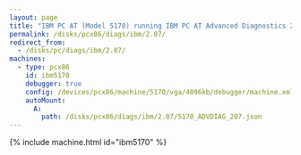```yaml
---
layout: page
title: "IBM PC AT (Model 5170) running IBM PC AT Advanced Diagnostics 2.07"
permalink: /disks/pcx86/diags/ibm/2.07/
redirect_from:
  - /disks/pc/diags/ibm/2.07/
machines:
  - type: pcx86
    id: ibm5170
    debugger: true
    config: /devices/pcx86/machine/5170/vga/4096kb/debugger/machine.xml
    autoMount:
      A:
        path: /disks/pcx86/diags/ibm/2.07/5170_ADVDIAG_207.json
---
```


{% include machine.html id="ibm5170" %}
